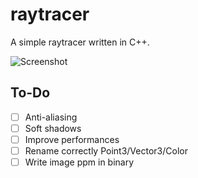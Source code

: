 # raytracer

A simple raytracer written in C++.

![Screenshot](https://raw.githubusercontent.com/theolepage/raytracer/master/docs/screenshot2.png)  

## To-Do

- [ ] Anti-aliasing
- [ ] Soft shadows
- [ ] Improve performances
- [ ] Rename correctly Point3/Vector3/Color
- [ ] Write image ppm in binary